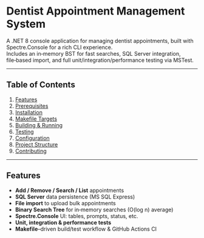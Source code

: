 # Dentist Appointment Management System

A .NET 8 console application for managing dentist appointments, built with Spectre.Console for a rich CLI experience.  
Includes an in‑memory BST for fast searches, SQL Server integration, file‑based import, and full unit/integration/performance testing via MSTest.

---

## Table of Contents

1. [Features](#features)  
2. [Prerequisites](#prerequisites)  
3. [Installation](#installation)  
4. [Makefile Targets](#makefile-targets)  
5. [Building & Running](#building--running)  
6. [Testing](#testing)  
7. [Configuration](#configuration)  
8. [Project Structure](#project-structure)  
9. [Contributing](#contributing)

---

## Features

- **Add / Remove / Search / List** appointments
- **SQL Server** data persistence (MS SQL Express)  
- **File import** to upload bulk appointments 
- **Binary Search Tree** for in‑memory searches (O(log n) average)  
- **Spectre.Console** UI: tables, prompts, status, etc.  
- **Unit, integration & performance tests**  
- **Makefile**–driven build/test workflow & GitHub Actions CI  

